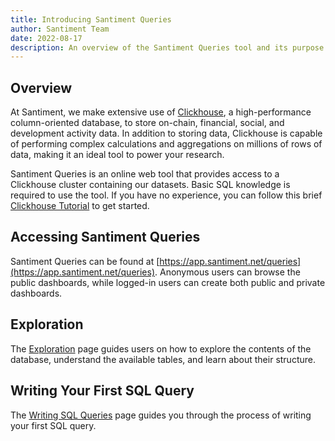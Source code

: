 ```yaml
---
title: Introducing Santiment Queries
author: Santiment Team
date: 2022-08-17
description: An overview of the Santiment Queries tool and its purpose
---
```


## Overview

At Santiment, we make extensive use of [Clickhouse](https://clickhouse.com/), a high-performance column-oriented database, to store on-chain, financial, social, and development activity data. In addition to storing data, Clickhouse is capable of performing complex calculations and aggregations on millions of rows of data, making it an ideal tool to power your research.

Santiment Queries is an online web tool that provides access to a Clickhouse cluster containing our datasets. Basic SQL knowledge is required to use the tool. If you have no experience, you can follow this brief [Clickhouse Tutorial](https://clickhouse.com/docs/en/guides/writing-queries) to get started.

## Accessing Santiment Queries

Santiment Queries can be found at [https://app.santiment.net/queries](https://app.santiment.net/queries). Anonymous users can browse the public dashboards, while logged-in users can create both public and private dashboards. 

## Exploration

The [Exploration](/santiment-queries/exploration) page guides users on how to explore the contents of the database, understand the available tables, and learn about their structure.

## Writing Your First SQL Query

The [Writing SQL Queries](/santiment-queries/writing-sql-queries) page guides you through the process of writing your first SQL query.

